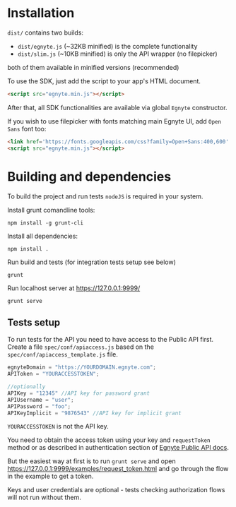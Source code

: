 # Installation

`dist/` contains two builds:
 - `dist/egnyte.js` (~32KB minified) is the complete functionality
 - `dist/slim.js` (~10KB minified) is only the API wrapper (no filepicker)
 
both of them available in minified versions (recommended)

To use the SDK, just add the script to your app's HTML document.

```html
<script src="egnyte.min.js"></script>
```

After that, all SDK functionalities are available via global `Egnyte` constructor.

If you wish to use filepicker with fonts matching main Egnyte UI, add `Open Sans` font too:

```html
<link href='https://fonts.googleapis.com/css?family=Open+Sans:400,600' rel='stylesheet' type='text/css'>
<script src="egnyte.min.js"></script>
```  

# Building and dependencies

To build the project and run tests `nodeJS` is required in your system.

Install grunt comandline tools:

    npm install -g grunt-cli

Install all dependencies:

    npm install .

Run build and tests (for integration tests setup see below)

    grunt
    

    
Run localhost server at https://127.0.0.1:9999/

    grunt serve



## Tests setup

To run tests for the API you need to have access to the Public API first.
Create a file `spec/conf/apiaccess.js` based on the `spec/conf/apiaccess_template.js` file.

```javascript
egnyteDomain = "https://YOURDOMAIN.egnyte.com";
APIToken = "YOURACCESSTOKEN";

//optionally
APIKey = "12345" //API key for password grant
APIUsername = "user";
APIPassword = "foo";
APIKeyImplicit = "9876543" //API key for implicit grant
```

`YOURACCESSTOKEN` is not the API key. 

You need to obtain the access token using your key and `requestToken` method or as described in authentication section of [Egnyte Public API docs](http://developers.egnyte.com/docs). 

But the easiest way at first is to run `grunt serve` and open https://127.0.0.1:9999/examples/request_token.html and go through the flow in the example to get a token.

Keys and user credentials are optional - tests checking authorization flows will not run without them.